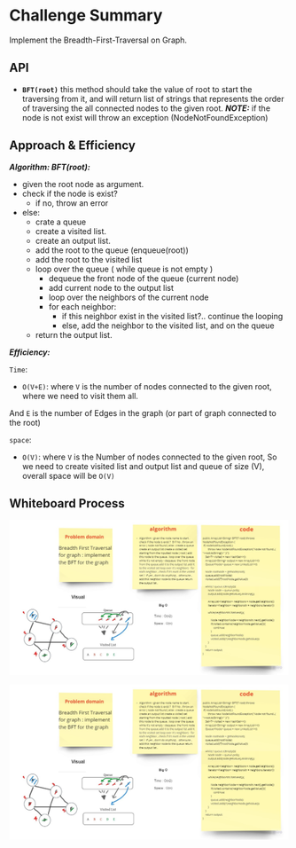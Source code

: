 # Challenge Summary

Implement the Breadth-First-Traversal on Graph.



## API

* **`BFT(root)`** this method should take the value of root to start the traversing from it, and will return list of strings that represents the order of traversing the all connected nodes to the given root.
  ***NOTE:*** if the node is not exist will throw an exception (NodeNotFoundException)


## Approach & Efficiency

***Algorithm: BFT(root):***

* given the root node as argument.
* check if the node is exist?
    * if no, throw an error
* else:
    * crate a queue
    * create a visited list.
    * create an output list.
    * add the root to the queue (enqueue(root))
    * add the root to the visited list
    * loop over the queue ( while queue is not empty )
        * dequeue the front node of the queue (current node)
        * add current node to the output list
        * loop over the neighbors of the current node
        * for each neighbor:
            * if this neighbor exist in the visited list?.. continue the looping
            * else, add the neighbor to the visited list, and on the queue
    * return the output list.


***Efficiency:***

`Time`:

* `O(V+E)`:
  where `V` is the number of nodes connected to the given root, where we need to visit them all.

And `E` is the number of Edges in the graph (or part of graph connected to the root)

`space`:

* `O(V)`:
  where `V` is the Number of nodes connected to the given root, So we need to create visited list and output list and queue of size (V), overall space will be `O(V)`


## Whiteboard Process
![graph](graph.jpg)


![graph](graph2.jpg)
